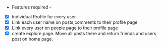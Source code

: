 - Features required -

- [x] Individual Profile for every user
- [x] Link each user name on posts,comments to their profile page
- [x] Link every user on people page to their profile page
- [x] create explore page. Move all posts there and return friends and users post on home page.

